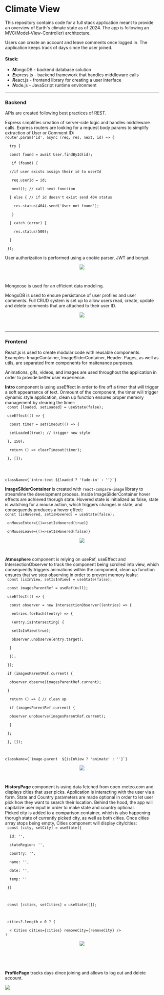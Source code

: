 <h1>Climate View</h1>

<p>This repository contains code for a full stack application meant to provide an overview of Earth's climate state as of 2024. The app is following an MVC(Model-View-Controller) architecture.</p>

<p>Users can create an account and leave comments once logged in. The application keeps track of days since the user joined.</p>

<h4>Stack:</h4>
<ul>
    <li><b><em>M</em></b>ongoDB - backend database solution</li>
    <li><b><em>E</em></b>xpress.js - backend framework that handles middleware calls</li>
    <li><b><em>R</em></b>eact.js - frontend library for creating a user interface</li>
    <li><b><em>N</em></b>ode.js - JavaScript runtime environment</li>
</ul>

<hr>

<h3>Backend</h3>
<p>APIs are created following best practices of REST.</p>
<p>Express simplifies creation of server-side logic and handles middleware calls. Express routers are looking for a request body params to simplify extraction of User or Comment ID:
<br>
<code>router.param('id', async (req, res, next, id) => {<br>
&nbsp;&nbsp;try {<br>
&nbsp;&nbsp;const found = await User.findById(id);<br>
&nbsp;&nbsp;&nbsp;if (found) {<br>
&nbsp;&nbsp;//if user exists assign their id to userId<br>
&nbsp;&nbsp;&nbsp;req.userId = id;<br>
&nbsp;&nbsp;&nbsp;next(); // call next function<br>
&nbsp;&nbsp;} else { // if id doesn't exist send 404 status<br>
&nbsp;&nbsp;&nbsp;&nbsp;res.status(404).send('User not found');<br>
&nbsp;&nbsp;&nbsp;}<br>
&nbsp;&nbsp;} catch (error) {<br>
&nbsp;&nbsp;&nbsp;&nbsp;res.status(500);<br>
&nbsp;&nbsp;}<br>
&nbsp;});<br></code></p>

<p>User authorization is performed using a cookie parser, JWT and bcrypt.</p>
<p align="center">
    <img src='./frontend/frontside/src/assets/atmosphereGifs/climate-login-profile.gif'>
</p>
<br>
<p>Mongoose is used for an efficient data modeling.</p>
<p>MongoDB is used to ensure persistance of user profiles and user comments. Full CRUD system is set up to allow users read, create, update and delete comments that are attached to their user ID.</p>
<p align="center">
    <img src='./frontend/frontside/src/assets/atmosphereGifs/climate-comment-section.gif'>
</p>
<br>




<hr>
<h3>Frontend</h3>
<p>React.js is used to create modular code with reusable components. Examples: ImageContainer, ImageSliderContainer, Header. Pages, as well as utils, are separated from components for maitenance purposes.</p>
<p>Animations, gifs, videos, and images are used throughout the application in order to provide better user experience.</p>
<p><b>Intro</b> component is using useEffect in order to fire off a timer that will trigger a soft appearrance of text. Onmount of the component, the timer will trigger dynamic style application, clean up function ensures proper memory management by clearing the timer:
<br>
<code>&nbsp;const [loaded, setLoaded] = useState(false);<br>
&nbsp;useEffect(() => {<br>
&nbsp;&nbsp;const timer = setTimeout(() => {<br>
&nbsp;&nbsp;setLoaded(true); // trigger new style<br>
&nbsp;}, 150); <br>
&nbsp;&nbsp;return () => clearTimeout(timer); <br>
&nbsp;}, []);
&nbsp;
<br><br>
className={`intro-text ${loaded ? 'fade-in' : ''}`} </code><br></p>
<p><b>ImageSliderContainer</b> is created with <code>react-compare-image</code> library to streamline the development process. Inside ImageSliderContainer hover effects are achieved thorugh state. Hovered state is initialized as false, state is watching for a mouse action, which triggers changes in state, and consequently produces a hover effect:
<br><code>const [isHovered, setIsHovered] = useState(false);</code>
<br>
<code> 
&nbsp;onMouseEnter={()=>setIsHovered(true)}<br>
&nbsp;onMouseLeave={()=>setIsHovered(false)}</code></p>
<p align="center">
    <img src='./frontend/frontside/src/assets/atmosphereGifs/climate-intro.gif'>
</p>
<br>
<p><b>Atmosphere</b> component is relying on useRef, useEffect and IntersectionObserver to track the component being scrolled into view, which consequently triggers animations within the component, clean up function ensures that we stop observing in order to prevent memory leaks:
<br>
<code>&nbsp;const [isInView, setIsInView] = useState(false);<br>
&nbsp;const imagesParentRef = useRef(null);<br>
&nbsp;useEffect(() => {<br>
&nbsp;&nbsp;const observer = new IntersectionObserver((entries) => {<br>
&nbsp;&nbsp;&nbsp;entries.forEach((entry) => {<br>
&nbsp;&nbsp; (entry.isIntersecting) {<br>
&nbsp;&nbsp;&nbsp;setIsInView(true);<br>
&nbsp;&nbsp;&nbsp;observer.unobserve(entry.target);<br>
&nbsp;&nbsp;}<br>
&nbsp;&nbsp;});<br>
&nbsp;});<br>
&nbsp;if (imagesParentRef.current) {<br>
&nbsp;&nbsp;observer.observe(imagesParentRef.current);<br>
&nbsp;}<br>
&nbsp;&nbsp;return () => { // clean up<br>
&nbsp;&nbsp;if (imagesParentRef.current) {<br>
&nbsp;&nbsp;observer.unobserve(imagesParentRef.current);<br>
&nbsp;&nbsp;}<br>
&nbsp;};<br>
&nbsp;}, []);<br>
<br>
className={`image-parent  ${isInView ? 'animate' : ''}`}</code></p>
<p align="center">
    <img src='./frontend/frontside/src/assets/atmosphereGifs/climate-maps.gif'>
</p>
<br>
<p><b>HistoryPage</b> component is using data fetched from open-meteo.com and displays cities that user picks. Application is interacting with the user via a form. State and Country parameters are made optional in order to let user pick how they want to search their location. Behind the hood, the app will capitalize user input in order to make state and country optional.
<br> Picked city is added to a comparison container, which is also happening thorugh state of currently picked city, as well as both cities. Once cities array stops being empty, Cities component will display city/cities:
<br>
<code>&nbsp;const [city, setCity] = useState({<br>
&nbsp;&nbsp;id: '',<br>
&nbsp;&nbsp;stateRegion: '',<br>
&nbsp;&nbsp;country: '',<br>
&nbsp;&nbsp;name: '',<br>
&nbsp;&nbsp;date: '',<br>
&nbsp;&nbsp;temp: ''<br>
&nbsp;})<br>
<br>
&nbsp;const [cities, setCities] = useState([]);
<br><br>
&nbsp;cities?.length > 0 ? ( <br>
&nbsp;&nbsp;< Cities cities={cities} removeCity={removeCity} />
)</code></p>
<p align="center">
    <img src='./frontend/frontside/src/assets/atmosphereGifs/climate-history.gif'>
</p>
<br>
<br><br>
<p><b>ProfilePage</b> tracks days dince joining and allows to log out and delete account.</p>
<img src='./frontend/images/screenshots/profile.png'>